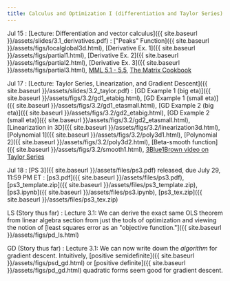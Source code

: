 ```yaml
---
title: Calculus and Optimization I (differentiation and Taylor Series)
---
```

Jul 15
: [Lecture: Differentiation and vector calculus]({{ site.baseurl }}/assets/slides/3.1_derivatives.pdf)
    : ["Peaks" Function]({{ site.baseurl }}/assets/figs/localglobal3d.html), [Derivative Ex. 1]({{ site.baseurl }}/assets/figs/partial1.html),
    [Derivative Ex. 2]({{ site.baseurl }}/assets/figs/partial2.html), [Derivative Ex. 3]({{ site.baseurl }}/assets/figs/partial3.html), [MML 5.1 - 5.5](https://mml-book.github.io/book/mml-book.pdf), [The Matrix Cookbook](https://www.math.uwaterloo.ca/~hwolkowi/matrixcookbook.pdf)

Jul 17
: [Lecture: Taylor Series, Linearization, and Gradient Descent]({{ site.baseurl }}/assets/slides/3.2_taylor.pdf)
    : [GD Example 1 (big eta)]({{ site.baseurl }}/assets/figs/3.2/gd1_etabig.html), [GD Example 1 (small eta)]({{ site.baseurl }}/assets/figs/3.2/gd1_etasmall.html), [GD Example 2 (big eta)]({{ site.baseurl }}/assets/figs/3.2/gd2_etabig.html), [GD Example 2 (small eta)]({{ site.baseurl }}/assets/figs/3.2/gd2_etasmall.html), [Linearization in 3D]({{ site.baseurl }}/assets/figs/3.2/linearization3d.html), [Polynomial 1]({{ site.baseurl }}/assets/figs/3.2/poly3d1.html), [Polynomial 2]({{ site.baseurl }}/assets/figs/3.2/poly3d2.html), [Beta-smooth function]({{ site.baseurl }}/assets/figs/3.2/smooth1.html), [3Blue1Brown video on Taylor Series](https://www.youtube.com/watch?v=3d6DsjIBzJ4&t=223s)

Jul 18
: [PS 3]({{ site.baseurl }}/assets/files/ps3.pdf) released, due July 29, 11:59 PM ET
  : [ps3.pdf]({{ site.baseurl }}/assets/files/ps3.pdf), [ps3_template.zip]({{ site.baseurl }}/assets/files/ps3_template.zip), [ps3.ipynb]({{ site.baseurl }}/assets/files/ps3.ipynb), [ps3_tex.zip]({{ site.baseurl }}/assets/files/ps3_tex.zip)

LS (Story thus far)
: Lecture 3.1: We can derive the exact same OLS theorem from linear algebra section from just the tools of optimization and viewing the notion of [least squares error as an "objective function."]({{ site.baseurl }}/assets/figs/pd_ls.html)

GD (Story thus far)
: Lecture 3.1: We can now write down the *algorithm* for gradient descent. Intuitively, [positive semidefinite]({{ site.baseurl }}/assets/figs/psd_gd.html) or [positive definite]({{ site.baseurl }}/assets/figs/pd_gd.html) quadratic forms seem good for gradient descent.